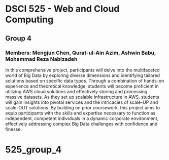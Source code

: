 # DSCI 525 - Web and Cloud Computing
## Group 4
### Members: Mengjun Chen, Qurat-ul-Ain Azim, Ashwin Babu, Mohammad Reza Nabizadeh

In this comprehensive project, participants will delve into the multifaceted world of Big Data by exploring diverse dimensions and identifying tailored solutions based on specific data types. Through a combination of hands-on experience and theoretical knowledge, students will become proficient in utilizing AWS cloud solutions and effectively storing and processing massive datasets. As they set up scalable infrastructure in AWS, students will gain insights into pivotal services and the intricacies of scale-UP and scale-OUT solutions. By building on prior coursework, this project aims to equip participants with the skills and expertise necessary to function as independent, competent individuals in a dynamic corporate environment, effectively addressing complex Big Data challenges with confidence and finesse.
# 525_group_4
